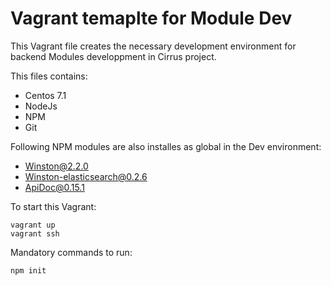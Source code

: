 # Vagrant temaplte for Module Dev

This Vagrant file creates the necessary development environment for backend Modules developpment in Cirrus project.

This files contains: 

- Centos 7.1 
- NodeJs 
- NPM 
- Git 

Following NPM modules are also installes as global in the Dev environment: 
- Winston@2.2.0 
- Winston-elasticsearch@0.2.6 
- ApiDoc@0.15.1 

To start this Vagrant:
```
vagrant up
vagrant ssh

```

Mandatory commands to run: 

```
npm init 

